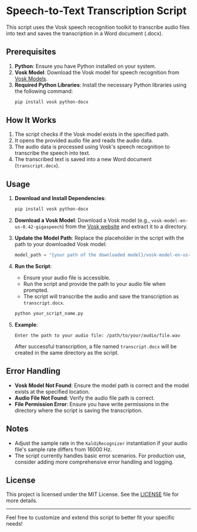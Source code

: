 # Speech-to-Text Transcription Script

This script uses the Vosk speech recognition toolkit to transcribe audio files into text and saves the transcription in a Word document (.docx). 

## Prerequisites

1. **Python**: Ensure you have Python installed on your system.
2. **Vosk Model**: Download the Vosk model for speech recognition from [Vosk Models](https://alphacephei.com/vosk/models).
3. **Required Python Libraries**: Install the necessary Python libraries using the following command:
    ```bash
    pip install vosk python-docx
    ```

## How It Works

1. The script checks if the Vosk model exists in the specified path.
2. It opens the provided audio file and reads the audio data.
3. The audio data is processed using Vosk's speech recognition to transcribe the speech into text.
4. The transcribed text is saved into a new Word document (`transcript.docx`).

## Usage

1. **Download and Install Dependencies**: 
    ```bash
    pip install vosk python-docx
    ```
2. **Download a Vosk Model**: Download a Vosk model (e.g., `vosk-model-en-us-0.42-gigaspeech`) from the [Vosk website](https://alphacephei.com/vosk/models) and extract it to a directory.

3. **Update the Model Path**: Replace the placeholder in the script with the path to your downloaded Vosk model:
    ```python
    model_path = "{your path of the downloaded model}/vosk-model-en-us-0.42-gigaspeech"
    ```

4. **Run the Script**:
    - Ensure your audio file is accessible.
    - Run the script and provide the path to your audio file when prompted.
    - The script will transcribe the audio and save the transcription as `transcript.docx`.

    ```bash
    python your_script_name.py
    ```

5. **Example**:
    ```
    Enter the path to your audio file: /path/to/your/audio/file.wav
    ```

    After successful transcription, a file named `transcript.docx` will be created in the same directory as the script.

## Error Handling

- **Vosk Model Not Found**: Ensure the model path is correct and the model exists at the specified location.
- **Audio File Not Found**: Verify the audio file path is correct.
- **File Permission Error**: Ensure you have write permissions in the directory where the script is saving the transcription.

## Notes

- Adjust the sample rate in the `KaldiRecognizer` instantiation if your audio file's sample rate differs from 16000 Hz.
- The script currently handles basic error scenarios. For production use, consider adding more comprehensive error handling and logging.

## License

This project is licensed under the MIT License. See the [LICENSE](LICENSE) file for more details.

---

Feel free to customize and extend this script to better fit your specific needs!
